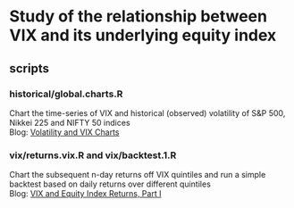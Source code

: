 # Study of the relationship between VIX and its underlying equity index

## scripts
### historical/global.charts.R
Chart the time-series of VIX and historical (observed) volatility of S&P 500, Nikkei 225 and NIFTY 50 indices\
Blog: [Volatility and VIX Charts](https://stockviz.biz/2018/11/09/volatility-and-vix-charts/)

### vix/returns.vix.R and vix/backtest.1.R
Chart the subsequent n-day returns off VIX quintiles and run a simple backtest based on daily returns over different quintiles\
Blog: [VIX and Equity Index Returns, Part I](https://stockviz.biz/2018/11/12/vix-and-equity-index-returns-part-i/)
